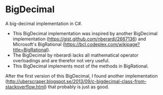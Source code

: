 # BigDecimal
A big-decimal implementation in C#.

* This BigDecimal implementation was inspired by another BigDecimal implementation (https://gist.github.com/nberardi/2667136) and Microsoft's BigRational (https://bcl.codeplex.com/wikipage?title=BigRational).
* The BigDecimal by nberardi lacks all mathematical operator overloadings and are therefor not very useful.
* This BigDecimal implements most of the methods in BigRational.

After the first version of this BigDecimal, I found another implementation (http://uberscraper.blogspot.se/2013/09/c-bigdecimal-class-from-stackoverflow.html) that probably is just as good.
